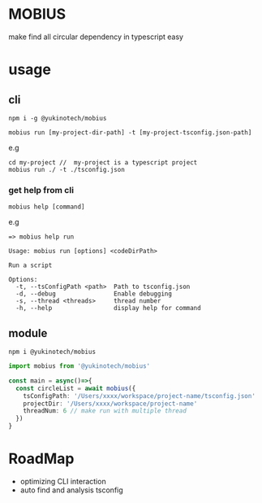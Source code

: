 # MOBIUS

make find all circular dependency in typescript easy

# usage

## cli

```shell
npm i -g @yukinotech/mobius
```

```shell
mobius run [my-project-dir-path] -t [my-project-tsconfig.json-path]
```

e.g

```shell
cd my-project //  my-project is a typescript project
mobius run ./ -t ./tsconfig.json
```

### get help from cli

```shell
mobius help [command]
```

e.g
```shell
=> mobius help run

Usage: mobius run [options] <codeDirPath>

Run a script

Options:
  -t, --tsConfigPath <path>  Path to tsconfig.json
  -d, --debug                Enable debugging
  -s, --thread <threads>     thread number
  -h, --help                 display help for command
```

## module

```shell
npm i @yukinotech/mobius
```

```ts
import mobius from '@yukinotech/mobius'

const main = async()=>{
  const circleList = await mobius({
    tsConfigPath: '/Users/xxxx/workspace/project-name/tsconfig.json'
    projectDir: '/Users/xxxx/workspace/project-name'
    threadNum: 6 // make run with multiple thread
  })
}
```

# RoadMap
 - optimizing CLI interaction
 - auto find and analysis tsconfig